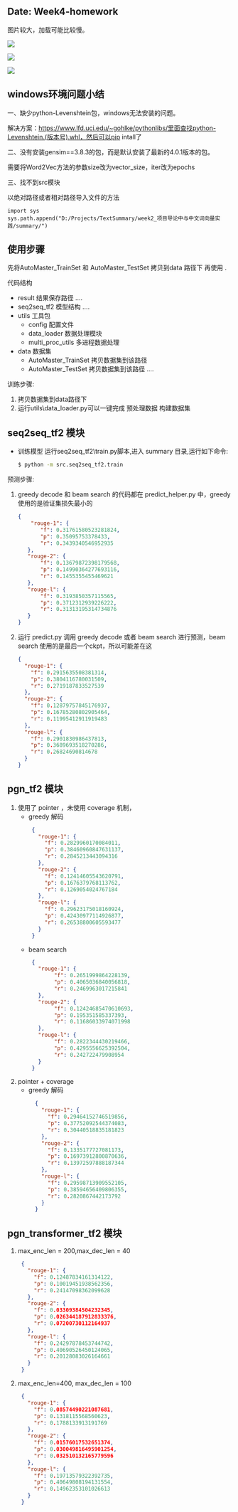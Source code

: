 ## Date: Week4-homework

图片较大，加载可能比较慢。

![](photo/微信截图_20210524011648.png)

![](photo/微信截图_20210524011715.png)

![](photo/微信截图_20210524011749.png)

## windows环境问题小结

一、缺少python-Levenshtein包，windows无法安装的问题。

解决方案：https://www.lfd.uci.edu/~gohlke/pythonlibs/里面查找python-Levenshtein.(版本号).whl，然后可以pip intall了

二、没有安装gensim==3.8.3的包，而是默认安装了最新的4.0.1版本的包。

需要将Word2Vec方法的参数size改为vector_size，iter改为epochs

三、找不到src模块

以绝对路径或者相对路径导入文件的方法
```
import sys
sys.path.append("D:/Projects/TextSummary/week2_项目导论中与中文词向量实践/summary/")
```


## 使用步骤
先将AutoMaster_TrainSet 和 AutoMaster_TestSet 拷贝到data 路径下 再使用 .


代码结构

+ result 结果保存路径
    ....    
+ seq2seq_tf2 模型结构
    ....
+ utils 工具包
    + config  配置文件
    + data_loader 数据处理模块
    + multi_proc_utils 多进程数据处理
+ data  数据集
    + AutoMaster_TrainSet 拷贝数据集到该路径
    + AutoMaster_TestSet  拷贝数据集到该路径
    ....
    
    

训练步骤:
1. 拷贝数据集到data路径下
2. 运行utils\data_loader.py可以一键完成 预处理数据 构建数据集

##  seq2seq_tf2 模块
* 训练模型 运行seq2seq_tf2\train.py脚本,进入 summary 目录,运行如下命令:
    ```bash
    $ python -m src.seq2seq_tf2.train
    ```


预测步骤:
1. greedy decode 和 beam search 的代码都在 predict_helper.py 中，greedy 使用的是验证集损失最小的
    ```json
   {
        "rouge-1": { 
           "f": 0.31761580523281824,
           "p": 0.35095753378433,  
           "r": 0.3439340546952935
       },
       "rouge-2": {
           "f": 0.13679872398179568,
           "p": 0.14990364277693116,
           "r": 0.1455355455469621
       },
       "rouge-l": {    
           "f": 0.3193850357115565,
           "p": 0.3712312939226222,
           "r": 0.31313195314734876
       }
   }
   ```
2. 运行 predict.py 调用 greedy decode 或者 beam search 进行预测，beam search 使用的是最后一个ckpt，所以可能差在这

    ```json
    {
      "rouge-1": {
        "f": 0.2915635508381314,
        "p": 0.3804116780031509,
        "r": 0.2719187833527539
      },
      "rouge-2": {
        "f": 0.12879757845176937,
        "p": 0.16785280802905464,
        "r": 0.11995412911919483
      },
      "rouge-l": {
        "f": 0.2901830986437813,
        "p": 0.3689693518270286,
        "r": 0.26824690814678
      }
    }
    ```
## pgn_tf2 模块
1. 使用了 pointer ，未使用 coverage 机制，
   - greedy 解码
       ```json
        {
          "rouge-1": {
            "f": 0.2829960170084011,
            "p": 0.38460960847631137,
            "r": 0.2845213443094316
          },
          "rouge-2": {
            "f": 0.12414605543620791,
            "p": 0.1676379768113762,
            "r": 0.1269054024767184
          },
          "rouge-l": {
            "f": 0.29623175018160924,
            "p": 0.42430977114926877,
            "r": 0.26538800605593477
          }
        }
       ```
   - beam search
       ```json
        {
          "rouge-1": {
               "f": 0.2651999864228139,
               "p": 0.4065036840056818,
               "r": 0.2469963017215841
          },
          "rouge-2": {
               "f": 0.12424685470610693,
               "p": 0.195351585337393,
               "r": 0.11686033974071998
          },
          "rouge-l": {
               "f": 0.2822344430219466,
               "p": 0.4295556625392504,
               "r": 0.242722479908954
          }
        }
       ```
2. pointer + coverage
   - greedy 解码
       ```json
         {
           "rouge-1": {
             "f": 0.29464152746519856,
             "p": 0.37752092544374083,
             "r": 0.30440518835181823
           },
           "rouge-2": {
             "f": 0.1335177727081173,
             "p": 0.16973912800870636,
             "r": 0.13972597888187344
           },
           "rouge-l": {
             "f": 0.29598713909552105,
             "p": 0.38594656409806355,
             "r": 0.2820867442173792
           }
         }
       ```
## pgn_transformer_tf2 模块
1. max_enc_len = 200,max_dec_len = 40
   ```json
    {
      "rouge-1": {
        "f": 0.12487834161314122,
        "p": 0.10019451938562356,
        "r": 0.24147098362099628
      },
      "rouge-2": {
        "f": 0.03309384504232345,
        "p": 0.026344187912833376,
        "r": 0.07200730112164937
      },
      "rouge-l": {
        "f": 0.24297878453744742,
        "p": 0.40690526450124065,
        "r": 0.20128083026164661
      }
    }
   ```
2. max_enc_len=400, max_dec_len = 100

   ```json
    {
      "rouge-1": {
        "f": 0.08574490221087681,
        "p": 0.1318115568560623,
        "r": 0.1788133913191769
      },
      "rouge-2": {
        "f": 0.01576017532651374,
        "p": 0.030049816495901254,
        "r": 0.032510132165779596
      },
      "rouge-l": {
        "f": 0.19713579322392735,
        "p": 0.40649808194131554,
        "r": 0.14962353101026613
      }
    }
   ```

